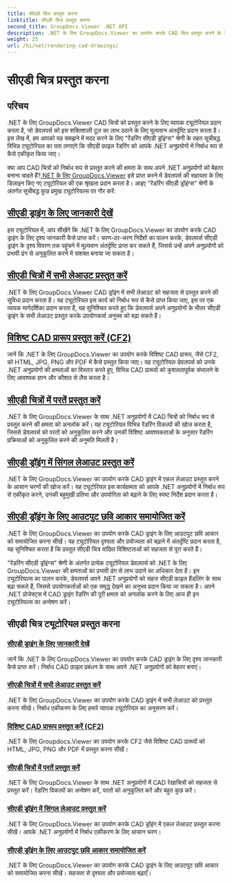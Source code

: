 ```yaml
---
title: सीएडी चित्र प्रस्तुत करना
linktitle: सीएडी चित्र प्रस्तुत करना
second_title: GroupDocs.Viewer .NET API
description: .NET के लिए GroupDocs.Viewer का उपयोग करके CAD चित्र प्रस्तुत करने के लिए ट्यूटोरियल खोजें। निर्बाध CAD फ़ाइल प्रबंधन के साथ .NET अनुप्रयोगों को बेहतर बनाना सीखें।
weight: 25
url: /hi/net/rendering-cad-drawings/
---
```


# सीएडी चित्र प्रस्तुत करना


## परिचय

.NET के लिए GroupDocs.Viewer CAD चित्रों को प्रस्तुत करने के लिए व्यापक ट्यूटोरियल प्रदान करता है, जो डेवलपर्स को इस शक्तिशाली टूल का लाभ उठाने के लिए मूल्यवान अंतर्दृष्टि प्रदान करता है। इस लेख में, हम आपको यह समझने में मदद करने के लिए "रेंडरिंग सीएडी ड्रॉइंग्स" श्रेणी के तहत सूचीबद्ध विभिन्न ट्यूटोरियल का पता लगाएंगे कि सीएडी फ़ाइल रेंडरिंग को आपके .NET अनुप्रयोगों में निर्बाध रूप से कैसे एकीकृत किया जाए।

क्या आप CAD चित्रों को निर्बाध रूप से प्रस्तुत करने की क्षमता के साथ अपने .NET अनुप्रयोगों को बेहतर बनाना चाहते हैं?[.NET के लिए GroupDocs.Viewer](#) इसे प्राप्त करने में डेवलपर्स की सहायता के लिए डिज़ाइन किए गए ट्यूटोरियल की एक श्रृंखला प्रदान करता है। आइए "रेंडरिंग सीएडी ड्रॉइंग्स" श्रेणी के अंतर्गत सूचीबद्ध कुछ प्रमुख ट्यूटोरियल्स पर गौर करें:

## [सीएडी ड्राइंग के लिए जानकारी देखें](./get-view-info-cad-drawing/)
इस ट्यूटोरियल में, आप सीखेंगे कि .NET के लिए GroupDocs.Viewer का उपयोग करके CAD ड्राइंग के लिए दृश्य जानकारी कैसे प्राप्त करें। चरण-दर-चरण निर्देशों का पालन करके, डेवलपर्स सीएडी ड्राइंग के दृश्य विवरण तक पहुंचने में मूल्यवान अंतर्दृष्टि प्राप्त कर सकते हैं, जिससे उन्हें अपने अनुप्रयोगों को प्रभावी ढंग से अनुकूलित करने में सशक्त बनाया जा सकता है।

## [सीएडी चित्रों में सभी लेआउट प्रस्तुत करें](./render-all-layouts-cad/)
.NET के लिए GroupDocs.Viewer CAD ड्रॉइंग में सभी लेआउट को सहजता से प्रस्तुत करने की सुविधा प्रदान करता है। यह ट्यूटोरियल इस कार्य को निर्बाध रूप से कैसे प्राप्त किया जाए, इस पर एक व्यापक मार्गदर्शिका प्रदान करता है, यह सुनिश्चित करते हुए कि डेवलपर्स अपने अनुप्रयोगों के भीतर सीएडी ड्राइंग के सभी लेआउट प्रस्तुत करके उपयोगकर्ता अनुभव को बढ़ा सकते हैं।

## [विशिष्ट CAD प्रारूप प्रस्तुत करें (CF2)](./render-specific-cad-formats/)
जानें कि .NET के लिए GroupDocs.Viewer का उपयोग करके विशिष्ट CAD प्रारूप, जैसे CF2, को HTML, JPG, PNG और PDF में कैसे प्रस्तुत किया जाए। यह ट्यूटोरियल डेवलपर्स को उनके .NET अनुप्रयोगों की क्षमताओं का विस्तार करते हुए, विभिन्न CAD प्रारूपों को कुशलतापूर्वक संभालने के लिए आवश्यक ज्ञान और कौशल से लैस करता है।

## [सीएडी चित्रों में परतें प्रस्तुत करें](./render-layers-cad/)
.NET के लिए GroupDocs.Viewer के साथ .NET अनुप्रयोगों में CAD चित्रों को निर्बाध रूप से प्रस्तुत करने की क्षमता को अनलॉक करें। यह ट्यूटोरियल विभिन्न रेंडरिंग विकल्पों की खोज करता है, जिससे डेवलपर्स को परतों को अनुकूलित करने और उनकी विशिष्ट आवश्यकताओं के अनुसार रेंडरिंग प्रक्रियाओं को अनुकूलित करने की अनुमति मिलती है।

## [सीएडी ड्रॉइंग में सिंगल लेआउट प्रस्तुत करें](./render-single-layout-cad/)
.NET के लिए GroupDocs.Viewer का उपयोग करके CAD ड्राइंग में एकल लेआउट प्रस्तुत करने के आसान चरणों की खोज करें। यह ट्यूटोरियल इस कार्यक्षमता को आपके .NET अनुप्रयोगों में निर्बाध रूप से एकीकृत करने, उनकी बहुमुखी प्रतिभा और उपयोगिता को बढ़ाने के लिए स्पष्ट निर्देश प्रदान करता है।

## [सीएडी ड्रॉइंग के लिए आउटपुट छवि आकार समायोजित करें](./adjust-output-image-size-cad/)
.NET के लिए GroupDocs.Viewer का उपयोग करके CAD ड्राइंग के लिए आउटपुट छवि आकार को समायोजित करना सीखें। यह ट्यूटोरियल दृश्यता और प्रयोज्यता को बढ़ाने में अंतर्दृष्टि प्रदान करता है, यह सुनिश्चित करता है कि प्रस्तुत सीएडी चित्र वांछित विशिष्टताओं को सहजता से पूरा करते हैं।

"रेंडरिंग सीएडी ड्रॉइंग्स" श्रेणी के अंतर्गत प्रत्येक ट्यूटोरियल डेवलपर्स को .NET के लिए GroupDocs.Viewer की क्षमताओं का प्रभावी ढंग से लाभ उठाने का अधिकार देता है। इन ट्यूटोरियल्स का पालन करके, डेवलपर्स अपने .NET अनुप्रयोगों को सहज सीएडी फ़ाइल हैंडलिंग के साथ बढ़ा सकते हैं, जिससे उपयोगकर्ताओं को एक समृद्ध देखने का अनुभव प्रदान किया जा सकता है। अपने .NET प्रोजेक्ट्स में CAD ड्राइंग रेंडरिंग की पूरी क्षमता को अनलॉक करने के लिए आज ही इन ट्यूटोरियल्स का अन्वेषण करें।

## सीएडी चित्र ट्यूटोरियल प्रस्तुत करना
### [सीएडी ड्राइंग के लिए जानकारी देखें](./get-view-info-cad-drawing/)
जानें कि .NET के लिए GroupDocs.Viewer का उपयोग करके CAD ड्राइंग के लिए दृश्य जानकारी कैसे प्राप्त करें। निर्बाध CAD फ़ाइल प्रबंधन के साथ अपने .NET अनुप्रयोगों को बेहतर बनाएं।
### [सीएडी चित्रों में सभी लेआउट प्रस्तुत करें](./render-all-layouts-cad/)
.NET के लिए GroupDocs.Viewer का उपयोग करके CAD ड्राइंग में सभी लेआउट को प्रस्तुत करना सीखें। निर्बाध एकीकरण के लिए हमारे व्यापक ट्यूटोरियल का अनुसरण करें।
### [विशिष्ट CAD प्रारूप प्रस्तुत करें (CF2)](./render-specific-cad-formats/)
.NET के लिए Groupdocs.Viewer का उपयोग करके CF2 जैसे विशिष्ट CAD प्रारूपों को HTML, JPG, PNG और PDF में प्रस्तुत करना सीखें।
### [सीएडी चित्रों में परतें प्रस्तुत करें](./render-layers-cad/)
.NET के लिए GroupDocs.Viewer के साथ .NET अनुप्रयोगों में CAD रेखाचित्रों को सहजता से प्रस्तुत करें। रेंडरिंग विकल्पों का अन्वेषण करें, परतों को अनुकूलित करें और बहुत कुछ करें।
### [सीएडी ड्रॉइंग में सिंगल लेआउट प्रस्तुत करें](./render-single-layout-cad/)
.NET के लिए GroupDocs.Viewer का उपयोग करके CAD ड्रॉइंग में एकल लेआउट प्रस्तुत करना सीखें। आपके .NET अनुप्रयोगों में निर्बाध एकीकरण के लिए आसान चरण।
### [सीएडी ड्रॉइंग के लिए आउटपुट छवि आकार समायोजित करें](./adjust-output-image-size-cad/)
.NET के लिए GroupDocs.Viewer का उपयोग करके CAD ड्राइंग के लिए आउटपुट छवि आकार को समायोजित करना सीखें। सहजता से दृश्यता और प्रयोज्यता बढ़ाएँ।